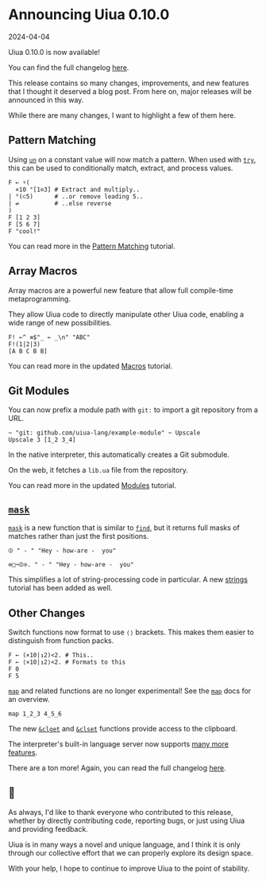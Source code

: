 # Announcing Uiua 0.10.0

2024-04-04

Uiua 0.10.0 is now available!

You can find the full changelog [here](https://uiua.org/docs/changelog#0.10.0---2024-04-04).

This release contains so many changes, improvements, and new features that I thought it deserved a blog post.
From here on, major releases will be announced in this way.

While there are many changes, I want to highlight a few of them here.

## Pattern Matching

Using [`un`](https://uiua.org/docs/un) on a constant value will now match a pattern. When used with [`try`](https://uiua.org/docs/try), this can be used to conditionally match, extract, and process values.

```uiua
F ← ⍣(
  ×10 °[1⊙3] # Extract and multiply..
| °(⊂5)      # ..or remove leading 5..
| ⇌          # ..else reverse
)
F [1 2 3]
F [5 6 7]
F "cool!"
```
You can read more in the [Pattern Matching](https://uiua.org/tutorial/patternmatching) tutorial.

## Array Macros

Array macros are a powerful new feature that allow full compile-time metaprogramming.

They allow Uiua code to directly manipulate other Uiua code, enabling a wide range of new possibilities.

```uiua
F! ←^ ≡$"_ ← _\n" "ABC"
F!(1|2|3)
[A B C B B]
```

You can read more in the updated [Macros](https://uiua.org/tutorial/macros) tutorial.

## Git Modules

You can now prefix a module path with `git:` to import a git repository from a URL.
```uiua
~ "git: github.com/uiua-lang/example-module" ~ Upscale
Upscale 3 [1_2 3_4]
```
In the native interpreter, this automatically creates a Git submodule.

On the web, it fetches a `lib.ua` file from the repository.

You can read more in the updated [Modules](https://uiua.org/tutorial/modules) tutorial.

## [`mask`](https://uiua.org/docs/mask)

[`mask`](https://uiua.org/docs/mask) is a new function that is similar to [`find`](https://uiua.org/docs/find), but it returns full masks of matches rather than just the first positions.

```uiua
⦷ " - " "Hey - how-are -  you"
```
```uiua
⊜□¬⦷⊙. " - " "Hey - how-are -  you"
```

This simplifies a lot of string-processing code in particular. A new [strings](https://uiua.org/tutorial/strings) tutorial has been added as well.

## Other Changes

Switch functions now format to use `⟨⟩` brackets. This makes them easier to distinguish from function packs.
```uiua
F ← (×10|↥2)<2. # This..
F ← ⟨×10|↥2⟩<2. # Formats to this
F 0
F 5
```

[`map`](https://uiua.org/docs/map) and related functions are no longer experimental! See the [`map`](https://uiua.org/docs/map) docs for an overview.
```uiua
map 1_2_3 4_5_6
```

The new [`&clget`](https://uiua.org/docs/&clget) and [`&clset`](https://uiua.org/docs/&clset) functions provide access to the clipboard.

The interpreter's built-in language server now supports [many more features](https://marketplace.visualstudio.com/items?itemName=uiua-lang.uiua-vscode).

There are a ton more! Again, you can read the full changelog [here](https://uiua.org/docs/changelog#0.10.0---2024-04-04).

## 💖

As always, I'd like to thank everyone who contributed to this release, whether by directly contributing code, reporting bugs, or just using Uiua and providing feedback.

Uiua is in many ways a novel and unique language, and I think it is only through our collective effort that we can properly explore its design space.

With your help, I hope to continue to improve Uiua to the point of stability.